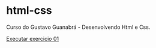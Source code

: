# html-css
 Curso do Gustavo Guanabrá - Desenvolvendo Html e Css.

 <a href="https://pauloduduu.github.io/html-css/excercicios/ex001/"> Executar exercicio 01</a>

